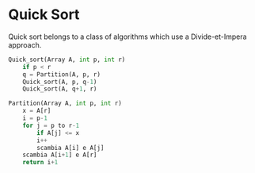 # Quick Sort
Quick sort belongs to a class of algorithms which use a Divide-et-Impera approach.

```python
Quick_sort(Array A, int p, int r)
    if p < r
    q = Partition(A, p, r)
    Quick_sort(A, p, q-1)
    Quick_sort(A, q+1, r)

Partition(Array A, int p, int r)
    x = A[r]
    i = p-1
    for j = p to r-1
        if A[j] <= x
        i++
        scambia A[i] e A[j]
    scambia A[i+1] e A[r]
    return i+1

```